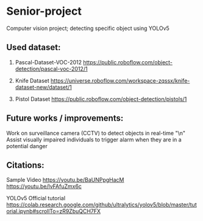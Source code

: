 # Senior-project
Computer vision project; detecting specific object using YOLOv5

## Used dataset:
1. Pascal-Dataset-VOC-2012
https://public.roboflow.com/object-detection/pascal-voc-2012/1

2. Knife Dataset
https://universe.roboflow.com/workspace-zqssx/knife-dataset-new/dataset/1

3. Pistol Dataset
https://public.roboflow.com/object-detection/pistols/1


## Future works / improvements:
Work on surveillance camera (CCTV) to detect objects in real-time "\n"
Assist visually impaired individuals to trigger alarm when they are in a potential danger


## Citations:
Sample Video
https://youtu.be/BaUNPpgHacM
https://youtu.be/lvFAfuZmx6c

YOLOv5 Official tutorial
https://colab.research.google.com/github/ultralytics/yolov5/blob/master/tutorial.ipynb#scrollTo=zR9ZbuQCH7FX
